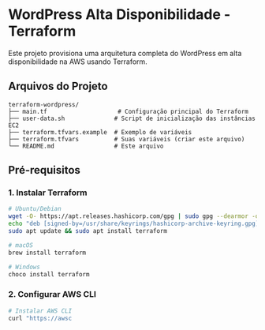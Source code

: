# WordPress Alta Disponibilidade - Terraform

Este projeto provisiona uma arquitetura completa do WordPress em alta disponibilidade na AWS usando Terraform.

## Arquivos do Projeto

```
terraform-wordpress/
├── main.tf                    # Configuração principal do Terraform
├── user-data.sh              # Script de inicialização das instâncias EC2
├── terraform.tfvars.example  # Exemplo de variáveis
├── terraform.tfvars          # Suas variáveis (criar este arquivo)
└── README.md                 # Este arquivo
```

## Pré-requisitos

### 1. Instalar Terraform
```bash
# Ubuntu/Debian
wget -O- https://apt.releases.hashicorp.com/gpg | sudo gpg --dearmor -o /usr/share/keyrings/hashicorp-archive-keyring.gpg
echo "deb [signed-by=/usr/share/keyrings/hashicorp-archive-keyring.gpg] https://apt.releases.hashicorp.com jammy main" | sudo tee /etc/apt/sources.list.d/hashicorp.list
sudo apt update && sudo apt install terraform

# macOS
brew install terraform

# Windows
choco install terraform
```

### 2. Configurar AWS CLI
```bash
# Instalar AWS CLI
curl "https://awsc